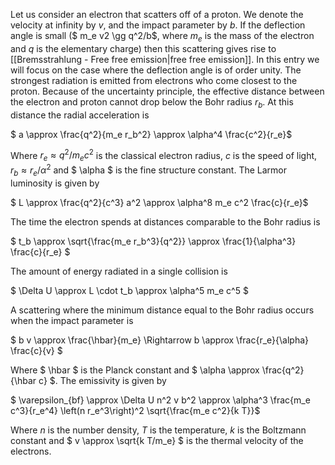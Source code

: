 Let us consider an electron that scatters off of a proton. We denote the velocity at infinity by $v$, and the impact parameter by $b$. If the deflection angle is small ($ m_e v2 \gg q^2/b$, where $m_e$ is the mass of the electron and $q$ is the elementary charge) then this scattering gives rise to [[Bremsstrahlung - Free free emission|free free emission]]. In this entry we will focus on the case where the deflection angle is of order unity. The strongest radiation is emitted from electrons who come closest to the proton. Because of the uncertainty principle, the effective distance between the electron and proton cannot drop below the Bohr radius $r_b$. At this distance the radial acceleration is

$ a \approx \frac{q^2}{m_e r_b^2} \approx \alpha^4 \frac{c^2}{r_e}$

Where $r_e \approx q^2/m_e c^2$ is the classical electron radius, $c$ is the speed of light, $r_b \approx r_e/\alpha^2$ and $ \alpha $ is the fine structure constant. The Larmor luminosity is given by

$ L \approx \frac{q^2}{c^3} a^2 \approx \alpha^8 m_e c^2 \frac{c}{r_e}$

The time the electron spends at distances comparable to the Bohr radius is

$ t_b \approx \sqrt{\frac{m_e r_b^3}{q^2}} \approx \frac{1}{\alpha^3} \frac{c}{r_e} $

The amount of energy radiated in a single collision is

$ \Delta U \approx L \cdot t_b \approx \alpha^5 m_e c^5 $

A scattering where the minimum distance equal to the Bohr radius occurs when the impact parameter is

$ b v \approx \frac{\hbar}{m_e} \Rightarrow b \approx \frac{r_e}{\alpha} \frac{c}{v} $

Where $ \hbar $ is the Planck constant and $ \alpha \approx \frac{q^2}{\hbar c} $. The emissivity is given by

$ \varepsilon_{bf} \approx \Delta U n^2 v b^2 \approx \alpha^3 \frac{m_e c^3}{r_e^4} \left(n r_e^3\right)^2 \sqrt{\frac{m_e c^2}{k T}}$

Where $n$ is the number density, $T$ is the temperature, $k$ is the Boltzmann constant and $ v \approx \sqrt{k T/m_e} $ is the thermal velocity of the electrons.